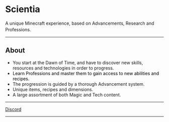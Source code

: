 # Scientia

A unique Minecraft experience, based on Advancements, Research and Professions.<span style="font-size: 18px;">  
</span>

* * *

## About

*   You start at the Dawn of Time, and have to discover new skills, resources and technologies in order to progress.
*   <span style="color: #000000;">Learn Professions and master them to gain access to new abilities and recipes.  
    </span>
*   The progression is guided by a thorough Advancement system.
*   Unique items, recipes and dimensions.
*   A large assortment of both Magic and Tech content.

* * *

[Discord](https://discord.gg/HnWNd7X)

* * *
